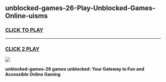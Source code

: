 
## unblocked-games-26-Play-Unblocked-Games-Online-uisms
<h3>
<a href="https://premium76.site?title=unblocked-games-26&ref=24A">CLICK TO PLAY</a></h3>
<hr>

<h3>
<a href="https://premium76.site?title=unblocked-games-26&ref=24A">CLICK 2 PLAY</a>
  
</h3>

<a href="https://premium76.site?title=unblocked-games-26&ref=24A"><img src="https://clearcache.store/games.png"></a>


**unblocked-games-26 games unblocked: Your Gateway to Fun and Accessible Online Gaming**
